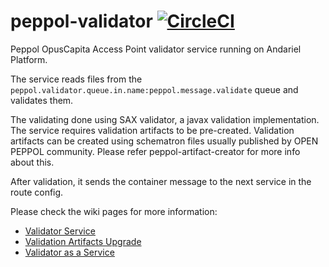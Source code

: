 # peppol-validator [![CircleCI](https://circleci.com/gh/OpusCapita/peppol-validator.svg?style=svg)](https://circleci.com/gh/OpusCapita/peppol-validator)

Peppol OpusCapita Access Point validator service running on Andariel Platform.

The service reads files from the `peppol.validator.queue.in.name:peppol.message.validate` queue and validates them. 

The validating done using SAX validator, a javax validation implementation. The service requires validation artifacts to be pre-created. Validation artifacts can be created using schematron files usually published by OPEN PEPPOL community. Please refer peppol-artifact-creator for more info about this.

After validation, it sends the container message to the next service in the route config.

Please check the wiki pages for more information:
* [Validator Service](https://opuscapita.atlassian.net/wiki/spaces/IIPEP/pages/107806873/New+Peppol+solution+modules+description#NewPeppolsolutionmodulesdescription-validator)
* [Validation Artifacts Upgrade](https://opuscapita.atlassian.net/wiki/spaces/IIPEP/pages/107806896/Upgrade+of+validation+artifacts)
* [Validator as a Service](https://opuscapita.atlassian.net/wiki/spaces/IIPEP/pages/107806913/Validator+as+a+Service)